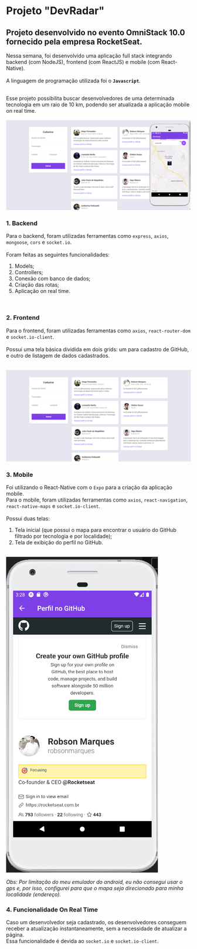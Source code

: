 # Projeto "DevRadar"

## Projeto desenvolvido no evento OmniStack 10.0 fornecido pela empresa RocketSeat.

Nessa semana, foi desenvolvido uma aplicação full stack integrando backend (com NodeJS), frontend (com ReactJS) e mobile (com React-Native). 
<br>
<br>
A linguagem de programação utilizada foi o **`Javascript`**.

<br>
Esse projeto possibilita buscar desenvolvedores de uma determinada tecnologia em um raio de 10 km, podendo ser atualizada a aplicação mobile on real time.

<br>
<br>
<img src="/uploads/foto3.png">
<br>

### 1. Backend

Para o backend, foram utilizadas ferramentas como `express`, `axios`, `mongoose`, `cors` e `socket.io`.
<br>
<br>
Foram feitas as seguintes funcionalidades:
  1. Models;
  2. Controllers;
  3. Conexão com banco de dados;
  4. Criação das rotas;
  5. Aplicação on real time.

<br>

### 2. Frontend

Para o frontend, foram utilizadas ferramentas como `axios`, `react-router-dom` e `socket.io-client`. 
<br>
<br>
Possui uma tela básica dividida em dois grids: um para cadastro de GitHub, e outro de listagem de dados cadastrados.

<br>
<img src="/uploads/foto1.png">
<br>

### 3. Mobile

Foi utilizando o React-Native com o `Expo` para a criação da aplicação mobile.
<br>
Para o mobile, foram utilizadas ferramentas como `axios`, `react-navigation`, `react-native-maps` e `socket.io-client`.
<br>
<br>
Possui duas telas:
  1. Tela inicial (que possui o mapa para encontrar o usuário do GitHub filtrado por tecnologia e por localidade);
  2. Tela de exibição do perfil no GitHub.

<br>
<img src="/uploads/foto2.png">
<br>

_Obs: Por limitação do meu emulador do android, eu não consegui usar o gps e, por isso, configurei para que o mapa seja direcionado para minha localidade (endereço)._

### 4. Funcionalidade On Real Time

Caso um desenvolvedor seja cadastrado, os desenvolvedores conseguem receber a atualização instantaneamente, sem a necessidade de atualizar a página.
<br>
Essa funcionalidade é devida ao `socket.io` e `socket.io-client`.
